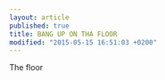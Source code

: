 ```yaml
---
layout: article
published: true
title: BANG UP ON THA FLOOR
modified: "2015-05-15 16:51:03 +0200"
---
```



The floor
